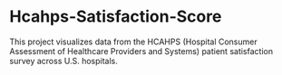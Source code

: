 # Hcahps-Satisfaction-Score
This project visualizes data from the HCAHPS (Hospital Consumer Assessment of Healthcare Providers and Systems) patient satisfaction survey across U.S. hospitals.
